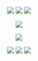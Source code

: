 <html>
  <body>
    <p align="center">
<img src="https://ukusyaoi.neocities.org/github/9teen.png"> <img src="https://ukusyaoi.neocities.org/github/shehim.png"> <img src="https://ukusyaoi.neocities.org/github/turkish.png">
       <p align="center">
<img src="https://ukusyaoi.neocities.org/github/fujodangboy.png">
<p align="center">
<img src="https://ukusyaoi.neocities.org/github/se%E3%81%A8rin.jpeg">
  <p align="center">
    <a href="https://rentry.co/rin10"><img src="https://ukusyaoi.neocities.org/github/rentry.png"></a> <a href="https://makotoyuukun.straw.page/"><img src="https://ukusyaoi.neocities.org/github/strawpage.png"></a> <a href="https://izmk.atabook.org/"><img src="https://ukusyaoi.neocities.org/github/atabook.png"></a>
    </body>
</html>
